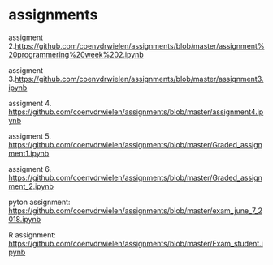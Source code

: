 # assignments

assigment 2.https://github.com/coenvdrwielen/assignments/blob/master/assignment%20programmering%20week%202.ipynb

assigment 3.https://github.com/coenvdrwielen/assignments/blob/master/assignment3.ipynb

assigment 4. https://github.com/coenvdrwielen/assignments/blob/master/assignment4.ipynb

assigment 5. https://github.com/coenvdrwielen/assignments/blob/master/Graded_assignment1.ipynb

assigment 6. https://github.com/coenvdrwielen/assignments/blob/master/Graded_assignment_2.ipynb

pyton assignment: https://github.com/coenvdrwielen/assignments/blob/master/exam_june_7_2018.ipynb

R assignment: https://github.com/coenvdrwielen/assignments/blob/master/Exam_student.ipynb
